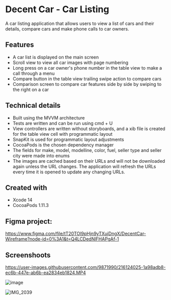 # Decent Car - Car Listing
A car listing application that allows users to view a list of cars and their details, compare cars and make phone calls to car owners.

## Features
* A car list is displayed on the main screen
* Scroll view to view all car images with page numbering
* Long press on a car owner's phone number in the table view to make a call through a menu
* Compare button in the table view trailing swipe action to compare cars
* Comparison screen to compare car features side by side by swiping to the right on a car

## Technical details
* Built using the MVVM architecture
* Tests are written and can be run using cmd + U
* View controllers are written without storyboards, and a xib file is created for the table view cell with programmatic layout
* SnapKit is used for programmatic layout adjustments
* CocoaPods is the chosen dependency manager
* The fields for make, model, modelline, color, fuel, seller type and seller city were made into enums
* The images are cached based on their URLs and will not be downloaded again unless the URL changes. The application will refresh the URLs every time it is opened to update any changing URLs.

## Created with
* Xcode 14
* CocoaPods 1.11.3

## Figma project: 
https://www.figma.com/file/tT20TOl9pHjn9yTXujDngX/DecentCar-Wireframe?node-id=0%3A1&t=Q4LCDedNlFHAPgAf-1

## Screenshoots

https://user-images.githubusercontent.com/9871990/216124025-1a98adb8-ec6b-447e-ab6b-ea2834eb1824.MP4

![image](https://user-images.githubusercontent.com/9871990/216124352-4027e4b3-cdec-4676-b780-9a4e3b69bec4.png)

![IMG_2039](https://user-images.githubusercontent.com/9871990/216124169-2016c0f6-b181-46ba-8cd4-e86022c472bc.png)
